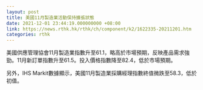 ```yaml
---
layout: post
title: 美國11月製造業活動保持擴張狀態
date: 2021-12-01 23:44:19.000000000 +08:00
link: https://news.rthk.hk/rthk/ch/component/k2/1622335-20211201.htm
categories: rthk
---
```


美國供應管理協會11月製造業指數升至61.1，略高於市場預期，反映產品需求強勁。11月新訂單指數升至61.5。投入價格指數降至82.4，低於市場預期。

另外，IHS Markit數據顯示，美國11月製造業採購經理指數終值微跌至58.3，低於初值。
